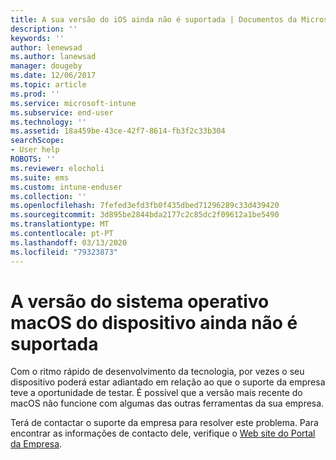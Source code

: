 ```yaml
---
title: A sua versão do iOS ainda não é suportada | Documentos da Microsoft
description: ''
keywords: ''
author: lenewsad
ms.author: lanewsad
manager: dougeby
ms.date: 12/06/2017
ms.topic: article
ms.prod: ''
ms.service: microsoft-intune
ms.subservice: end-user
ms.technology: ''
ms.assetid: 18a459be-43ce-42f7-8614-fb3f2c33b304
searchScope:
- User help
ROBOTS: ''
ms.reviewer: elocholi
ms.suite: ems
ms.custom: intune-enduser
ms.collection: ''
ms.openlocfilehash: 7fefed3efd3fb0f435dbed71296289c33d439420
ms.sourcegitcommit: 3d895be2844bda2177c2c85dc2f09612a1be5490
ms.translationtype: MT
ms.contentlocale: pt-PT
ms.lasthandoff: 03/13/2020
ms.locfileid: "79323873"
---
```

# <a name="your-macos-devices-operating-system-version-isnt-yet-supported"></a>A versão do sistema operativo macOS do dispositivo ainda não é suportada

Com o ritmo rápido de desenvolvimento da tecnologia, por vezes o seu dispositivo poderá estar adiantado em relação ao que o suporte da empresa teve a oportunidade de testar. É possível que a versão mais recente do macOS não funcione com algumas das outras ferramentas da sua empresa.

Terá de contactar o suporte da empresa para resolver este problema. Para encontrar as informações de contacto dele, verifique o [Web site do Portal da Empresa](https://go.microsoft.com/fwlink/?linkid=2010980).
